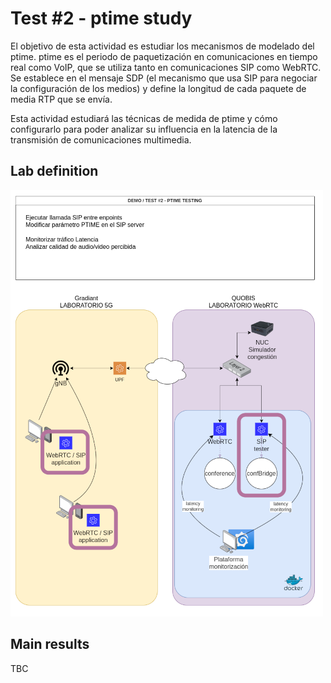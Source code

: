# Test #2 - ptime study

El objetivo de esta actividad es estudiar los mecanismos de modelado del ptime.
ptime es el periodo de paquetización en comunicaciones en tiempo real como VoIP,
que se utiliza tanto en comunicaciones SIP como WebRTC. Se establece en el
mensaje SDP (el mecanismo que usa SIP para negociar la configuración de los
medios) y define la longitud de cada paquete de media RTP  que se envía.

Esta actividad estudiará las técnicas de medida de ptime y cómo configurarlo
para poder analizar su influencia en la latencia de la transmisión de
comunicaciones multimedia.

## Lab definition

![test2-lab-diagram](<img/6GONTIME-test_2_ptime.png>)

## Main results

TBC